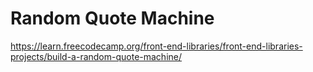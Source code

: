 # Random Quote Machine
https://learn.freecodecamp.org/front-end-libraries/front-end-libraries-projects/build-a-random-quote-machine/
